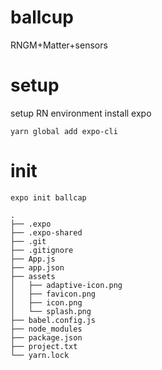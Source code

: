 # ballcup
RNGM+Matter+sensors

# setup
setup RN environment
install expo

```
yarn global add expo-cli
```
# init
```
expo init ballcap
```

```
.
├── .expo
├── .expo-shared
├── .git
├── .gitignore
├── App.js
├── app.json
├── assets
│   ├── adaptive-icon.png
│   ├── favicon.png
│   ├── icon.png
│   └── splash.png
├── babel.config.js
├── node_modules
├── package.json
├── project.txt
└── yarn.lock
```
